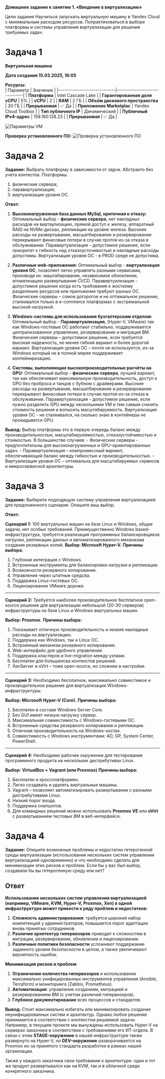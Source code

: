 **Домашнее задание к занятию 1. «Введение в виртуализацию»**

Цели задания
Научиться запускать виртуальную машину в Yandex Cloud с минимальным расходом ресурсов.
Попрактиковаться в выборе платформы и системы управления виртуализации для решения требуемых задач.

# Задача 1

**Виртуальная машина**

**Дата создания 15.03.2025, 16:05**  

**Ресурсы:**  
| Параметр                    | Значение                      |
|-----------------------------|------------------------------|
| **Платформа**               | Intel Cascade Lake          |
| **Гарантированная доля vCPU** | 5%                           |
| **vCPU**                    | 2                            |
| **RAM**                     | 2 ГБ                         |
| **Объём дискового пространства** | 30 ГБ                   |
| **Прерываемая**             | ✅ Да                        |
| **Приложение Marketplac**   | Yandex Cloud Toolbox         |
| **Тип публичного IP**       | Динамический                 |
| **Публичный IPv4-адрес**    | 158.160.128.23               |
| **Прерываемая**             | ✅ Да                        |

![Параметры VM](settings_VM.png)

**Проверка установленного ПО:**
![Проверка установленного ПО](ssh_docker_version.png)


# Задача 2

**Задание:**
Выбрать платформу в зависимости от задчи.
Абстракто без учета контестов.
Платформы:
1. физические сервера;
2. паравиртуализация;
3. виртуализация уровня ОС.

**Ответ:**
1. **Высоконагруженная база данных MySql, критичная к отказу:**
Оптимальный выбор - **физические сервера**, нет накладных расходов на виртаулизацию, прямой доступ к железу, аппаратный RAID на NVMe-дисках, репликации на уровне железа.
Высокие расходы на развертывание, масшатбирование и резервирование перекрывают финасовые потери в случае протоя из-за отказа в обслуживании.
Паравиртуализация - допустимое решение, если приоритет к гибкость над отказоусточивостью и накладные расходы допустимы.
Виртуализация уровня ОС - в PROD среде не допустима.

2. **Различные web-приложения:**
Оптимальный выбор - **виртуализация уровня ОС**, позволяет легко управлять разными сервисами, производя их: маштабирование, независимое обноеление, атоматизацию развертывания CI/CD.
Паравиртуализация - допустимое решение когда есть требования к жосткому разделению ресурсов или приложения требуют разных ОС.
Физические серверы – сомое догорогое и не оптимальное решение, сталкивался только в e-commerce платформах с экстремальной высокой нагрузкой.

3. **Windows-системы для использования бухгалтерским отделом:**
Оптимальный выбор - **Паравиртуализация**, (Hyper-V, VMware) так как Windows-гостевые ОС работают стабильно, поддерживается централизованное управление, резервирование и миграция ВМ.
Физические серверы – допустимое решение, если требуется высокая надежность, но менее гибкий вариант и более дорогой вариант.
Виртуализация уровня ОС – почти не используется, из-за Windows который не в полной мерее поддерживает контейниризацию.

4. **Системы, выполняющие высокопроизводительные расчёты на GPU:**
Оптимальный выбор - **физические сервера**, лучший вариант, так как обеспечивает максимальную производительность, доступ к GPU без проброса и танцов с бубном с драйверами.
Высокие расходы на развертывание, масшатбирование и резервирование перекрывают финасовые потери в случае протоя из-за отказа в обслуживании.
Паравиртуализация - допустимое решение, если нужно разделить GPU между несколькими VM и тем самым снизить стоимость решения и вопысить масштабируемость.
Виртуализация уровня ОС - не сталкивался, на сколько знаю в контейнеры не прокидывется GPU.

**Вывод:**
Выбор платформы это в первую очередь баланс между производительностью, масштабируюемостью, отказоустойчивостью и стоимостью. В большинстве случаев:
    - Физические серверы - предпочтительны для высоконагруженных и GPU-ориентированных задач.
    - Паравиртуализация – компромиссный вариант, обеспечивающий баланс между гибкостью и производительностью.
    - Виртуализация уровня ОС – оптимальна для масштабируемых сервисов и микросервисной архитектуры.

# Задача 3

**Задание:**
Выберите подходящую систему управления виртуализацией для предложенного сценария. Опишите ваш выбор.

**Ответ:**

**Сценарий 1:**
100 виртуальных машин на базе Linux и Windows, общие задачи, нет особых требований. Преимущественно Windows based-инфраструктура, требуется реализация программных балансировщиков нагрузки, репликации данных и автоматизированного механизма создания резервных копий.
**Выбор: Microsoft Hyper-V.**
**Причины выбора:**
1. Глубокая интеграция с Windows. 
2. Встроенные инструменты для балансировки нагрузки и репликации.
3. Возможности резервного копирования.
4. Управление через штатные средсва.
5. Поддержка Linux-гостевых ОС.
6. Лицензирование VMware дороже.

---
**Сценарий 2:**
Требуется наиболее производительное бесплатное open-source решение для виртуализации небольшой (20-30 серверов) инфраструктуры на базе Linux и Windows виртуальных машин.

**Выбор: Proxmox.**
**Причины выбора:**
1. Показывает отличную производительность и низкие накладные расходы на виртуализацию.
2. Поддержка как Windows, так и Linux ОС.
3. Встроенный механизм резервного копирования.
4. Web-интерфейс для удобного управления.
5. Поддержка кластеров и live-migration между узлами.
6. Бесплатен для большенсва контекстов решений.
7. XenServer и oVirt – тоже open-source, но сложнее в настройке.

---

**Сценарий 3:**
Необходимо бесплатное, максимально совместимое и производительное решение для виртуализации Windows-инфраструктуры.

**Выбор: Microsoft Hyper-V (Core).**
**Причины выбора:**
1. Бесплатен в составе Windows Server Core.
2. Без GUI имеет низкую нагрузку сервер.
3. Максимальная совместимость с Windows-гостевыми ОС.
4. Встроенные средства резервного копирования и репликации.
5. Отличная производительность на Windows-хостах.
6. Совместимость с Windows инструментами: AD, GP, System Center, PowerShell.

---

**Сценарий 4:**
Необходимо рабочее окружение для тестирования программного продукта на нескольких дистрибутивах Linux.

**Выбор:** **VirtualBox + Vagrant (или Proxmox)**
**Причины выбора:**
1. Бесплатен и кроссплатформен.
2. Легко создавать и удалять виртуальные машины.
3. Vagrant – позволяет автоматизировать развертывание с разными дистрибутивами Linux.
4. Низкий порог входа.
5. Поддержка снапшотов.
7. Для командных решений можно использовать **Proxmox VE** или **oVirt** с развертыванием тестовых ВМ в веб-интерфейсе.


# Задача 4

**Задание:**
Опишите возможные проблемы и недостатки гетерогенной среды виртуализации (использования нескольких систем управления виртуализацией одновременно) и что необходимо сделать для минимизации этих рисков и проблем. Если бы у вас был выбор, создавали бы вы гетерогенную среду или нет?

## Ответ

**Использование нескольких систем управления виртуализацией (например, VMware, KVM, Hyper-V, Proxmox, Xen) в одной инфраструктуре может привести к ряду проблем и недостатков:**
1. **Сложность администрирования**: требуется широкий набор компетенций у администраторов, повышается порог адаптации вновь принятых сотрудников.
2. **Различие архитектур гипервизоров** приводит к сложностям в миграции, резервировании, обновлении и лицензировании.
3. **Различные политики безопасности** усложняют поддержание заданного уровня безопасности в целом, а также увеличивают вероятность ошибок.

**Минимизация рисков и проблем**
1. **Ограничение количества гипервизоров** и использование максимально унифицированных инструментов управления (Ansible, Terraform) и мониторинга (Zabbix, Prometheus).
2. **Автоматизация**: управление созданием, миграцией и резервированием ВМ (с учетом различий гипервизоров).
3. **Глубокое документирование** всех процессов и стандартов.

**Вывод:**
Стоит максимально избегать или минимизировать создание неунифицированных систем и архитектур. Однако любое решение принимается в соответствии с контекстом решаемой задачи.
Например, в текущем проекте мы вынуждены использовать Hyper-V на серверах заказчика в соответствии с требованиями его ИТ-отдела. В связи с этим **STAGE-окружение** в нашей инфраструктуре также развернуто на Hyper-V, но **DEV-окружение** разворачивается на Proxmox из-за принятого стандарта разработки в рамках нашей организации. 

Также у каждого заказчика свои требования к архитектуре: один и тот же продукт развертывался как на KVM, так и в облачной среде конкретного заказчика.
